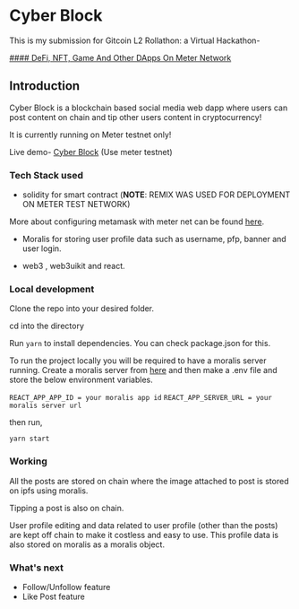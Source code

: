 # Cyber Block
This is my submission for Gitcoin L2 Rollathon: a Virtual Hackathon-

[#### DeFi, NFT, Game And Other DApps On Meter Network](https://gitcoin.co/issue/meterio/meter-bounty-program/6/100028846)


## Introduction
Cyber Block is a blockchain based social media web dapp where users can post content on chain and tip other users content in cryptocurrency!

It is currently running on Meter testnet only!

Live demo- [Cyber Block](https://calm-gnome-b0f34c.netlify.app/)   (Use meter testnet)

### Tech Stack used
- solidity for smart contract (**NOTE**: REMIX WAS USED FOR DEPLOYMENT ON METER TEST NETWORK)

More about configuring metamask with meter net can be found [here](https://docs.meter.io/developer-documentation/introduction).

- Moralis for storing user profile data such as username, pfp, banner and user login.

- web3 , web3uikit and react.

### Local development
Clone the repo into your desired folder.

cd into the directory

Run `yarn` to install dependencies. You can check package.json for this.

To run the project locally you will  be required to have a moralis server running. Create a moralis server from [here](https://moralis.io/) and then make a .env file and store the below environment variables.

`
REACT_APP_APP_ID = your moralis app id
`
`
REACT_APP_SERVER_URL = your moralis server url
`


then run,


`yarn start`


### Working
All the posts are stored on chain where the image attached to post is stored on ipfs using moralis. 

Tipping a post  is also on chain.

User profile editing and data related to user profile (other than the posts) are kept off chain to make it costless and easy to use. This profile data is also stored on moralis as a moralis object. 


### What's next 
- Follow/Unfollow feature
- Like Post feature
